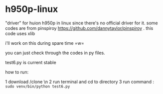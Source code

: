 # h950p-linux
"driver" for huion h950p in linux since there's no official driver for it. some codes are from pinspiroy https://github.com/dannytaylor/pinspiroy . this code uses xlib

i'll work on this during spare time =w=

you can just check through the codes in py files.

test6.py is current stable

how to run:

1 download /clone \n
2 run terminal and cd to directory
3 run command : ```sudo venv/bin/python test6.py```
